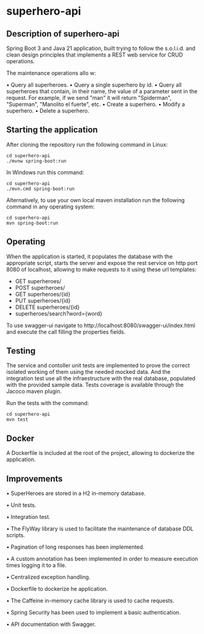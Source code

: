 # superhero-api

## Description of superhero-api 

Spring Boot 3 and Java 21 application, built trying to follow the s.o.l.i.d. and clean design principles that implements a REST web service for CRUD operations.

The maintenance operations allo w:

• Query all superheroes.
• Query a single superhero by id.
• Query all superheroes that contain, in their name, the value of a parameter sent in the request. For example, if we send "man" it will return "Spiderman", "Superman", "Manolito el fuerte", etc.
• Create a superhero.
• Modify a superhero.
• Delete a superhero.

## Starting the application

After cloning the repository run the following command in Linux:

```
cd superhero-api
./mvnw spring-boot:run
```

In Windows run this command:

```
cd superhero-api
./mvn.cmd spring-boot:run
```
Alternatively, to use your own local maven installation run the following command in any operating system:

```
cd superhero-api
mvn spring-boot:run
```

## Operating

When the application is started, it populates the database with the appropriate script, starts the server and expose the rest service on http port 8080 of localhost, allowing to make requests to it using these url templates:

* GET superheroes/
* POST superheroes/
* GET superheroes/{id}
* PUT superheroes/{id}
* DELETE superheroes/{id}
* superheroes/search?word={word}

To use swagger-ui navigate to http://localhost:8080/swagger-ui/index.html and execute the call filling the properties fields.

## Testing
The service and contoller unit tests are implemented to prove the correct isolated working of them using the needed mocked data. And the integration test use all the infraestructure with the real database, populated with the provided sample data. Tests coverage is available through the Jacoco maven plugin.

Run the tests with the command:

```
cd superhero-api
mvn test
```
## Docker
A Dockerfile is included at the root of the project, allowing to dockerize the application. 

## Improvements

• SuperHeroes are stored in a H2 in-memory database.

• Unit tests.

• Integration test.

• The FlyWay library is used to facilitate the maintenance of database DDL scripts.

• Pagination of long responses has been implemented.

• A custom annotation has been implemented in order to measure execution times logging it to a file.

• Centralized exception handling.

• Dockerfile to dockerize he application.

• The Caffeine in-memory cache library is used to cache requests.

• Spring Security has been used to implement a basic authentication.

• API documentation with Swagger.